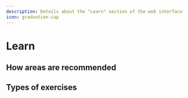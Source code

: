 ```yaml
---
description: Details about the "Learn" section of the web interface
icon: graduation-cap
---
```


# Learn

## How areas are recommended

## Types of exercises
